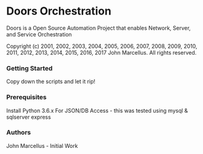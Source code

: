 # Doors Orchestration
Doors is a Open Source Automation Project that enables Network, Server, and Service Orchestration

Copyright (c) 2001, 2002, 2003, 2004, 2005, 2006, 2007, 2008, 2009, 2010, 2011, 2012, 2013, 2014, 2015, 2016, 2017 John Marcellus. All rights reserved.

### Getting Started

Copy down the scripts and let it rip!

### Prerequisites

Install Python 3.6.x
For JSON/DB Access - this was tested using mysql & sqlserver express

### Authors

John Marcellus - Initial Work
